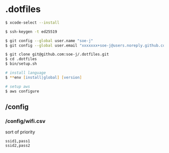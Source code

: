 # .dotfiles
~~~zsh
$ xcode-select --install

$ ssh-keygen -t ed25519

$ git config --global user.name "soe-j"
$ git config --global user.email "xxxxxxx+soe-j@users.noreply.github.com"

$ git clone git@github.com:soe-j/.dotfiles.git
$ cd .dotfiles
$ bin/setup.sh

# install language
$ **env [install|global] [version]

# setup aws
$ aws configure
~~~

## /config
### /config/wifi.csv
sort of priority
~~~csv
ssid1,pass1
ssid2,pass2
~~~
